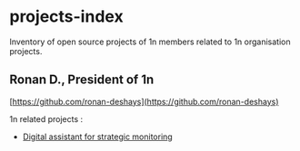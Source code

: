 # projects-index
Inventory of open source projects of 1n members related to 1n organisation projects.

## Ronan D., President of 1n
[https://github.com/ronan-deshays](https://github.com/ronan-deshays)

1n related projects :
* [Digital assistant for strategic monitoring](https://github.com/ronan-deshays/strategic-monitoring-digital-assistant)
